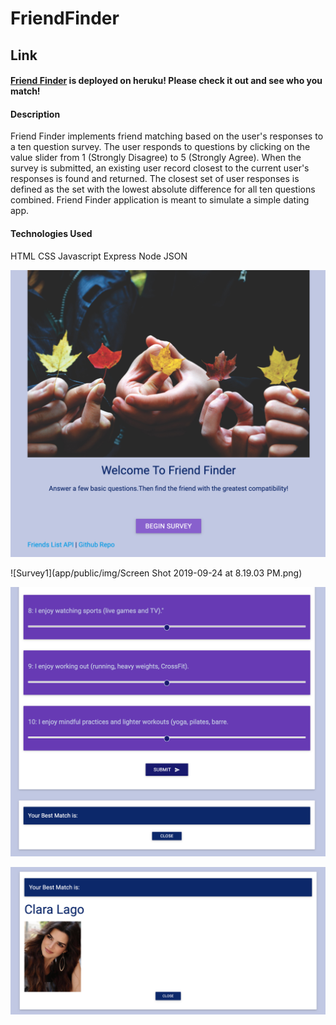 # FriendFinder

## Link
#### [Friend Finder](https://mysterious-citadel-42272.herokuapp.com) is deployed on heruku!  Please check it out and see who you match!



#### Description
Friend Finder implements friend matching based on the user's responses to a ten question survey. The user responds to questions by clicking on the  value slider from 1 (Strongly Disagree) to 5 (Strongly Agree). When the survey is submitted, an existing user record closest to the current user's responses is found and returned. The closest set of user responses is defined as the set with the lowest absolute difference for all ten questions combined.  Friend Finder application is meant to simulate a simple dating app. 

#### Technologies Used
HTML
CSS
Javascript
Express
Node
JSON

![Landing](app/public/img/Landing.png)

![Survey1](app/public/img/Screen Shot 2019-09-24 at 8.19.03 PM.png)

![Survey2](app/public/img/survey2.png)

![match](app/public/img/Match.png)
